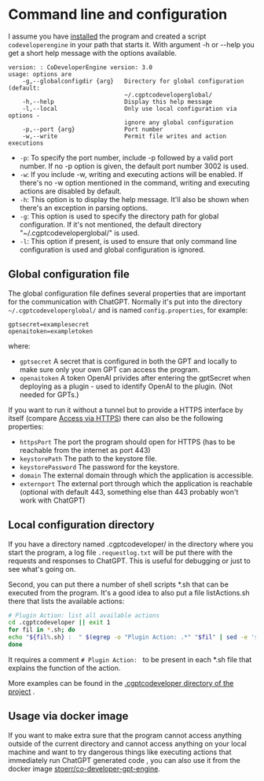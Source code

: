# Command line and configuration

I assume you have [installed](install.md) the program and created a script `codeveloperengine` in your path
that starts it. With argument -h or --help you get a short help message with the options available.

```
version: : CoDeveloperEngine version: 3.0
usage: options are
    -g,--globalconfigdir {arg}   Directory for global configuration (default:
                                 ~/.cgptcodeveloperglobal/
    -h,--help                    Display this help message
    -l,--local                   Only use local configuration via options -
                                 ignore any global configuration
    -p,--port {arg}              Port number
    -w,--write                   Permit file writes and action executions
```

- `-p`: To specify the port number, include -p followed by a valid port number. If no -p option is given, the default
  port number 3002 is used.
- `-w`: If you include -w, writing and executing actions will be enabled. If there's no -w option mentioned in the
  command, writing and executing actions are disabled by default.
- `-h`: This option is to display the help message. It'll also be shown when there's an exception in parsing options.
- `-g`: This option is used to specify the directory path for global configuration. If it's not mentioned, the default
  directory "~/.cgptcodeveloperglobal/" is used.
- `-l`: This option if present, is used to ensure that only command line configuration is used and global configuration
  is ignored.

## Global configuration file

The global configuration file defines several properties that are important for the communication with ChatGPT.
Normally it's put into the directory `~/.cgptcodeveloperglobal/` and is named `config.properties`, for example:

```
gptsecret=examplesecret
openaitoken=exampletoken
```

where:

* `gptsecret` A secret that is configured in both the GPT and locally to make sure only your own GPT can access the
  program.
* `openaitoken` A token OpenAI privides after entering the gptSecret when deploying as a plugin - used to identify
  OpenAI to the plugin. (Not needed for GPTs.)

If you want to run it without a tunnel but to provide a HTTPS interface by itself (compare [Access via HTTPS](https.md))
there can also be the following properties:

* `httpsPort` The port the program should open for HTTPS (has to be reachable from the internet as port 443)
* `keystorePath` The path to the keystore file.
* `keystorePassword` The password for the keystore.
* `domain` The external domain through which the application is accessible.
* `externport` The external port through which the application is reachable (optional with default 443, something else
  than 443 probably won't work with ChatGPT)

## Local configuration directory

If you have a directory named .cgptcodeveloper/ in the directory where you start the program, a log file `.requestlog.txt`
will be put there with the requests and responses to ChatGPT. This is useful for debugging or just to see what's going
on.

Second, you can put there a number of shell scripts *.sh that can be executed from the program. It's a good idea to
also put a file listActions.sh there that lists the available actions:

```bash
# Plugin Action: list all available actions
cd .cgptcodeveloper || exit 1
for fil in *.sh; do
echo "${fil%.sh} :  " $(egrep -o "Plugin Action: .*" "$fil" | sed -e 's/Plugin Action: //')
done
```

It requires a comment `# Plugin Action: ` to be present in each *.sh file that explains the function of the action.

More examples can be found in the
[.cgptcodeveloper directory of the project](https://github.com/stoerr/CoDeveloperGPTengine/tree/develop/.cgptcodeveloper) .

## Usage via docker image

If you want to make extra sure that the program cannot access anything outside of the current directory and
cannot access anything on your local machine and want to try dangerous things like executing actions that immediately
run ChatGPT generated code , you can also use it from the docker image 
[stoerr/co-developer-gpt-engine](https://hub.docker.com/repository/docker/stoerr/co-developer-gpt-engine).
